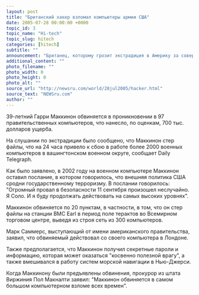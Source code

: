 ```yaml
---
layout: post
title: "Британский хакер взломал компьютеры армии США"
date: 2005-07-28 00:00:00 +0000
topic_id: 3
topic_name: "Hi-tech"
topic_slug: hitech
categories: [hitech]
subtitle: ""
announcement: "Британец, которому грозит экстрадиция в Америку за совершение \"самого большого компьютерного взлома всех времен\", оставил на одном из военных компьютеров сообщение, критикующее внешнюю политику США, сообщили в британском суде."
additional_content: ""
photo_filename: ""
photo_width: 0
photo_height: 0
photo_alt: ""
source_url: "http://newsru.com/world/28jul2005/hacker.html"
source_text: "NEWSru.com"
author: ""
---
```

39-летний Гарри Маккинон обвиняется в проникновении в 97 правительственных компьютеров, что нанесло, по оценкам, 700 тыс. долларов ущерба.

На слушании по экстрадиции было сообщено, что Маккинон стер файлы, что на 24 часа привело к сбою в работе более 2000 военных компьютеров в вашингтонском военном округе, сообщает Daily Telegraph.

Как было заявлено, в 2002 году на военном компьютере Маккинон оставил послание, в котором говорилось, что внешняя политика США сродни государственному терроризму. В послании говорилось: "Огромный провал в безопасности 11 сентября произошел неслучайно. Я Соло. И я буду продолжать действовать на самых высоких уровнях".

Маккинон обвиняется по 20 пунктам, в частности, в том, что он стер файлы на станции ВМС Earl в период поле терактов во Всемирном торговом центре, выведя из строя сеть из 300 компьютеров.

Марк Саммерс, выступающий от имени американского правительства, заявил, что обвиняемый действовал со своего компьютера в Лондоне.

Также предполагается, что Маккинон получил секретные пароли и информацию, которая может оказаться "косвенно полезной врагу", а также вмешивался в работу систем морской навигации в Нью-Джерси.

Когда Маккинону были предъявлены обвинения, прокурор из штата Виржиния Пол Макналти заявил: "Маккинон обвиняется в самом большом компьютерном взломе всех времен".
